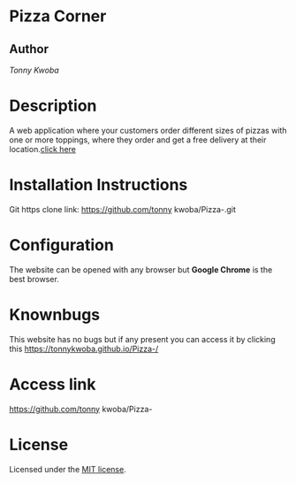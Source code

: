 # Pizza Corner
## Author
*Tonny Kwoba*
# Description
 A web application where your customers order different sizes of pizzas with one or more toppings, where they order and get a free delivery at their location.<a href="https://tonny kwoba/Pizza-/">click here</a>
 # Installation Instructions
Git https clone link: https://github.com/tonny kwoba/Pizza-.git
# Configuration
The  website can be opened with any browser but **Google Chrome** is the best browser.
 # Knownbugs
 This website has no bugs but if any present you can access it by clicking this https://tonnykwoba.github.io/Pizza-/
 # Access link
 https://github.com/tonny kwoba/Pizza-
 # License
Licensed under the  [MIT license](LICENSE).




 

